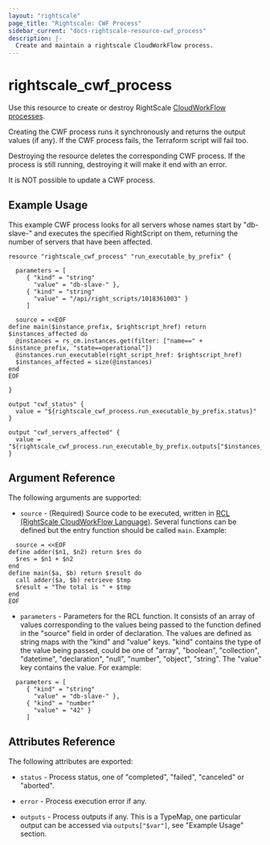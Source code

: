 ```yaml
---
layout: "rightscale"
page_title: "Rightscale: CWF Process"
sidebar_current: "docs-rightscale-resource-cwf_process"
description: |-
  Create and maintain a rightscale CloudWorkFlow process.
---
```


# rightscale_cwf_process

Use this resource to create or destroy RightScale [CloudWorkFlow processes](http://docs.rightscale.com/ss/reference/rcl/).

Creating the CWF process runs it synchronously and returns the output values (if any). If the CWF process fails, the Terraform script will fail too.

Destroying the resource deletes the corresponding CWF process. If the process is still running, destroying it will make it end with an error.

It is NOT possible to update a CWF process.

## Example Usage

This example CWF process looks for all servers whose names start by "db-slave-" and executes the specified RightScript on them,
returning the number of servers that have been affected.

```hcl
resource "rightscale_cwf_process" "run_executable_by_prefix" {

  parameters = [
     { "kind" = "string"
       "value" = "db-slave-" },
     { "kind" = "string"
       "value" = "/api/right_scripts/1018361003" }
     ]

  source = <<EOF
define main($instance_prefix, $rightscript_href) return $instances_affected do
  @instances = rs_cm.instances.get(filter: ["name==" + $instance_prefix, "state==operational"])
  @instances.run_executable(right_script_href: $rightscript_href)
  $instances_affected = size(@instances)
end
EOF

}

output "cwf_status" {
  value = "${rightscale_cwf_process.run_executable_by_prefix.status}"
}

output "cwf_servers_affected" {
  value = "${rightscale_cwf_process.run_executable_by_prefix.outputs["$instances_affected"]}"
}
```

## Argument Reference

The following arguments are supported:

* `source` - (Required) Source code to be executed, written in [RCL (RightScale CloudWorkFlow Language)](http://docs.rightscale.com/ss/reference/rcl/v2/index.html). Several functions can be defined but the entry function should be called `main`. Example:
```hcl
  source = <<EOF
define adder($n1, $n2) return $res do
  $res = $n1 + $n2
end
define main($a, $b) return $result do
  call adder($a, $b) retrieve $tmp
  $result = "The total is " + $tmp
end
EOF
```

* `parameters` - Parameters for the RCL function. It consists of an array of values corresponding to the values being passed to the function defined in the "source" field in order of declaration. The values are defined as string maps with the "kind" and "value" keys. "kind" contains the type of the value being passed, could be one of "array", "boolean", "collection", "datetime", "declaration", "null", "number", "object", "string". The "value" key contains the value. For example:
```hcl
  parameters = [
     { "kind" = "string"
       "value" = "db-slave-" },
     { "kind" = "number"
       "value" = "42" }
     ]
```

## Attributes Reference

The following attributes are exported:

* `status` - Process status, one of "completed", "failed", "canceled" or "aborted".

* `error` - Process execution error if any.

* `outputs` - Process outputs if any. This is a TypeMap, one particular output can be accessed via `outputs["$var"]`, see "Example Usage" section.